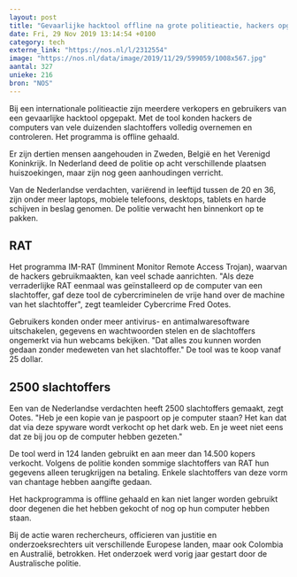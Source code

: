 ```yaml
---
layout: post
title: "Gevaarlijke hacktool offline na grote politieactie, hackers opgepakt"
date: Fri, 29 Nov 2019 13:14:54 +0100
category: tech
externe_link: "https://nos.nl/l/2312554"
image: "https://nos.nl/data/image/2019/11/29/599059/1008x567.jpg"
aantal: 327
unieke: 216
bron: "NOS"
---
```


<p>Bij een internationale politieactie zijn meerdere verkopers en gebruikers van een gevaarlijke hacktool opgepakt. Met de tool konden hackers de computers van vele duizenden slachtoffers volledig overnemen en controleren. Het programma is offline gehaald.</p>
<p>Er zijn dertien mensen aangehouden in Zweden, België en het Verenigd Koninkrijk. In Nederland deed de politie op acht verschillende plaatsen huiszoekingen, maar zijn nog geen aanhoudingen verricht.</p>
<p>Van de Nederlandse verdachten, variërend in leeftijd tussen de 20 en 36, zijn onder meer laptops, mobiele telefoons, desktops, tablets en harde schijven in beslag genomen. De politie verwacht hen binnenkort op te pakken.</p>
<h2>RAT</h2>
<p>Het programma IM-RAT (Imminent Monitor Remote Access Trojan), waarvan de hackers gebruikmaakten, kan veel schade aanrichten. "Als deze verraderlijke RAT eenmaal was geïnstalleerd op de computer van een slachtoffer, gaf deze tool de cybercriminelen de vrije hand over de machine van het slachtoffer", zegt teamleider Cybercrime Fred Ootes.</p>
<p>Gebruikers konden onder meer antivirus- en antimalwaresoftware uitschakelen, gegevens en wachtwoorden stelen en de slachtoffers ongemerkt via hun webcams bekijken. "Dat alles zou kunnen worden gedaan zonder medeweten van het slachtoffer." De tool was te koop vanaf 25 dollar.</p>
<h2>2500 slachtoffers</h2>
<p>Een van de Nederlandse verdachten heeft 2500 slachtoffers gemaakt, zegt Ootes. "Heb je een kopie van je paspoort op je computer staan? Het kan dat dat via deze spyware wordt verkocht op het dark web. En je weet niet eens dat ze bij jou op de computer hebben gezeten."</p>
<p>De tool werd in 124 landen gebruikt en aan meer dan 14.500 kopers verkocht. Volgens de politie konden sommige slachtoffers van RAT hun gegevens alleen terugkrijgen na betaling. Enkele slachtoffers van deze vorm van chantage hebben aangifte gedaan.</p>
<p>Het hackprogramma is offline gehaald en kan niet langer worden gebruikt door degenen die het hebben gekocht of nog op hun computer hebben staan.</p>
<p>Bij de actie waren rechercheurs, officieren van justitie en onderzoeksrechters uit verschillende Europese landen, maar ook Colombia en Australië, betrokken. Het onderzoek werd vorig jaar gestart door de Australische politie.</p>
